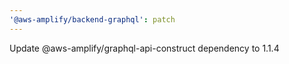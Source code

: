 ```yaml
---
'@aws-amplify/backend-graphql': patch
---
```


Update @aws-amplify/graphql-api-construct dependency to 1.1.4

